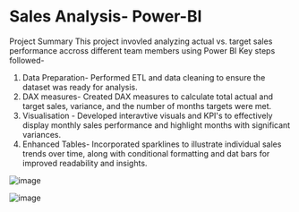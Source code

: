 # Sales Analysis- Power-BI
Project Summary
This project invovled analyzing actual vs. target sales performance accross different team members using Power BI
Key steps followed-
1. Data Preparation- Performed ETL and data cleaning to ensure the dataset was ready for analysis.
2. DAX measures- Created DAX measures to calculate total actual and target sales, variance, and the number of months targets were met.
3. Visualisation - Developed interavtive visuals and KPI's to effectively display monthly sales performance and highlight months with significant variances.
4. Enhanced Tables- Incorporated sparklines to illustrate individual sales trends over time, along with conditional formatting and dat bars for improved readability and insights.

![image](https://github.com/user-attachments/assets/d22749fa-3747-417d-a709-eded31453d5d)

![image](https://github.com/user-attachments/assets/361622cd-54d6-42ac-aac3-edd7225aa730)

